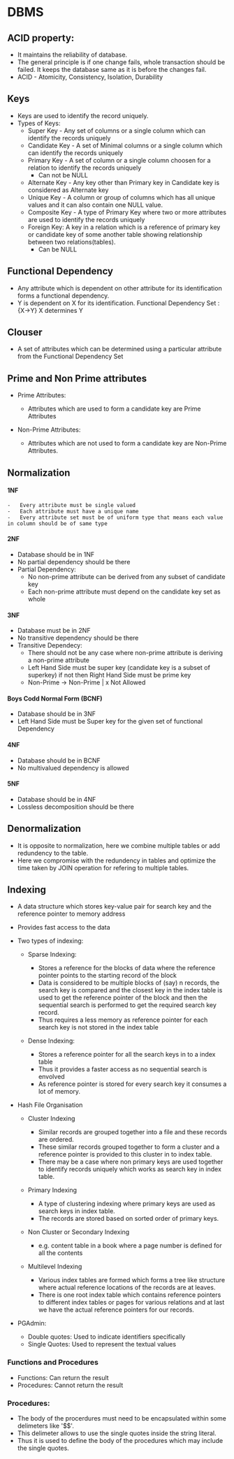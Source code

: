 #   DBMS

## ACID property:
-   It maintains the reliability of database.
-   The general principle is if one change fails, whole transaction should be failed. It keeps the database same as it is before the changes fail.
-   ACID   -   Atomicity, Consistency, Isolation, Durability

## Keys
-   Keys are used to identify the record uniquely.
-   Types of Keys:
    -   Super Key - Any set of columns or a single column which can identify the records uniquely
    -   Candidate Key - A set of Minimal columns or a single column which can identify the records uniquely 
    -   Primary Key - A set of column or a single column choosen for a relation to identify the records uniquely
        -   Can not be NULL
    -   Alternate Key - Any key other than Primary key in Candidate key is considered as Alternate key
    -   Unique Key - A column or group of columns which has all unique values and it can also contain one NULL value.
    -   Composite Key - A type of Primary Key where two or more attributes are used to identify the records uniquely
    -   Foreign Key: A key in a relation which is a reference of primary key or candidate key of some another table showing relationship between two relations(tables).
        -   Can be NULL

## Functional Dependency
-   Any attribute which is dependent on other attribute for its identification forms a functional dependency.
-   Y is dependent on X for its identification. Functional Dependency Set : {X->Y}  X determines Y


## Clouser
-   A set of attributes which can be determined using a particular attribute from the Functional Dependency Set

##  Prime and Non Prime attributes
-   Prime Attributes:
    -   Attributes which are used to form a candidate key are Prime Attributes

-   Non-Prime Attributes:
    -   Attributes which are not used to form a candidate key are Non-Prime Attributes.


##  Normalization
####   1NF
    -   Every attribute must be single valued
    -   Each attribute must have a unique name
    -   Every attribute set must be of uniform type that means each value in column should be of same type

####    2NF
-   Database should be in 1NF
-   No partial dependency should be there
-   Partial Dependency:
    -   No non-prime attribute can be derived from any subset of candidate key
    -   Each non-prime attribute must depend on the candidate key set as whole

####    3NF
-   Database must be in 2NF
-   No transitive dependency should be there
-   Transitive Dependecy:
    -   There should not be any case where non-prime attribute is deriving a non-prime attribute
    -   Left Hand Side must be super key (candidate key is a subset of superkey) if not then Right Hand Side must be prime key
    -   Non-Prime -> Non-Prime  | x Not Allowed

####    Boys Codd Normal Form (BCNF)
-   Database should be in 3NF
-   Left Hand Side must be Super key for the given set of functional Dependency

####    4NF
-   Database should be in BCNF
-   No multivalued dependency is allowed

####    5NF
-   Database should be in 4NF
-   Lossless decomposition should be there


##  Denormalization
-   It is opposite to normalization, here we combine multiple tables or add redundency to the table.
-   Here we compromise with the redundency in tables and optimize the time taken by JOIN operation for refering to multiple tables.


##  Indexing
-   A data structure which stores key-value pair for search key and the reference pointer to memory address
-   Provides fast access to the data
-   Two types of indexing:
    -   Sparse Indexing:
        -   Stores a reference for the blocks of data where the reference pointer points to the starting record of the block
        -   Data is considered to be multiple blocks of (say) n records, the search key is compared and the closest key in the index table is used to get the reference pointer of the block and then the sequential search is performed to get the required search key record.  
        -   Thus requires a less memory as reference pointer for each search key is not stored in the index table

    -   Dense Indexing:
        -   Stores a reference pointer for all the search keys in to a index table
        -   Thus it provides a faster access as no sequential search is envolved
        -   As reference pointer is stored for every search key it consumes a lot of memory.

    
-   Hash File Organisation
    -   Cluster Indexing
        -   Similar records are grouped together into a file and these records are ordered. 
        -   These similar records grouped together to form a cluster and a reference pointer is provided to this cluster in to index table.
        -   There may be a case where non primary keys are used together to identify records uniquely which works as search key in index table.

    -   Primary Indexing
        -   A type of clustering indexing where primary keys are used as search keys in index table.
        -   The records are stored based on sorted order of primary keys.
    
    -   Non Cluster or Secondary Indexing
        -   e.g.    content table in a book where a page number is defined for all the contents 

    -   Multilevel Indexing
        -   Various index tables are formed which forms a tree like structure where actual reference locations of the records are at leaves.
        -   There is one root index table which contains reference pointers to different index tables or pages for various relations and at last we have the actual reference pointers for our records.

-   PGAdmin:
    -   Double quotes: Used to indicate identifiers specifically
    -   Single Quotes: Used to represent the textual values


### Functions and Procedures
-   Functions: Can return the result
-   Procedures: Cannot return the result


### Procedures:
-   The body of the procerdures must need to be encapsulated within some delimeters like '$$'.
-   This delimeter allows to use the single quotes inside the string literal.
-   Thus it is used to define the body of the procedures which may include the single quotes.